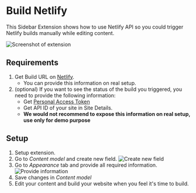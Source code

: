 # Build Netlify

This Sidebar Extension shows how to use Netlify API so you could trigger Netlify builds manually while editing content.

![Screenshot of extension](http://contentful.github.io/extensions/assets/netlify-build.png "Screenshot of extension")

## Requirements

1. Get Build URL on [Netlify](https://www.netlify.com/docs/webhooks/).
   * You can provide this information on real setup.
2. (optional) If you want to see the status of the build you triggered, you need to provide the following information:
   * Get [Personal Access Token](https://app.netlify.com/account/applications)
   * Get API ID of your site in Site Details.
   * **We would not recommend to expose this information on real setup, use only for demo purpose**

## Setup

1. Setup extension.
2. Go to *Content model* and create new field.
![Create new field](http://contentful.github.io/extensions/assets/netlify-build-step-2.png "Create new field")
3. Go to *Appearance* tab and provide all required information.
![Provide information](http://contentful.github.io/extensions/assets/netlify-build-step-3.png "Provide information")
4. Save changes in *Content model*
5. Edit your content and build your website when you feel it's time to build.


